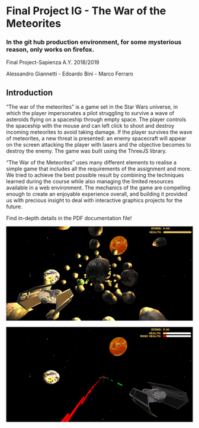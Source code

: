 # Final Project IG - The War of the Meteorites
### In the git hub production environment, for some mysterious reason, only works on firefox.
Final Project-Sapienza 
A.Y. 2018/2019


Alessandro Giannetti - Edoardo Bini - Marco Ferraro


## Introduction
“The war of the meteorites” is a game set in the Star Wars universe, in which the player impersonates a pilot struggling to survive a wave of asteroids flying on a spaceship through empty space.
The player controls the spaceship with the mouse and can left click to shoot and destroy incoming meteorites to avoid taking damage. If the player survives the wave of meteorites, a new threat is presented: an enemy spacecraft will appear on the screen attacking the player with lasers and the objective becomes to destroy the enemy.
The game was built using the ThreeJS library.


“The War of the Meteorites” uses many different elements to realise a simple game that includes all the requirements of the assignment and more.
We tried to achieve the best possible result by combining the techniques learned during the course while also managing the limited resources available in a web environment.
The mechanics of the game are compelling enough to create an enjoyable experience overall, and building it provided us with precious insight to deal with interactive graphics projects for the future.


Find in-depth details in the PDF documentation file!


![phase 1](https://github.com/interactive-graphics-final-project/FinalProjectIG/blob/master/images/2019-06-10%20(13).png)

![phase 2](https://github.com/interactive-graphics-final-project/FinalProjectIG/blob/master/images/2019-06-10%20(12).png)


